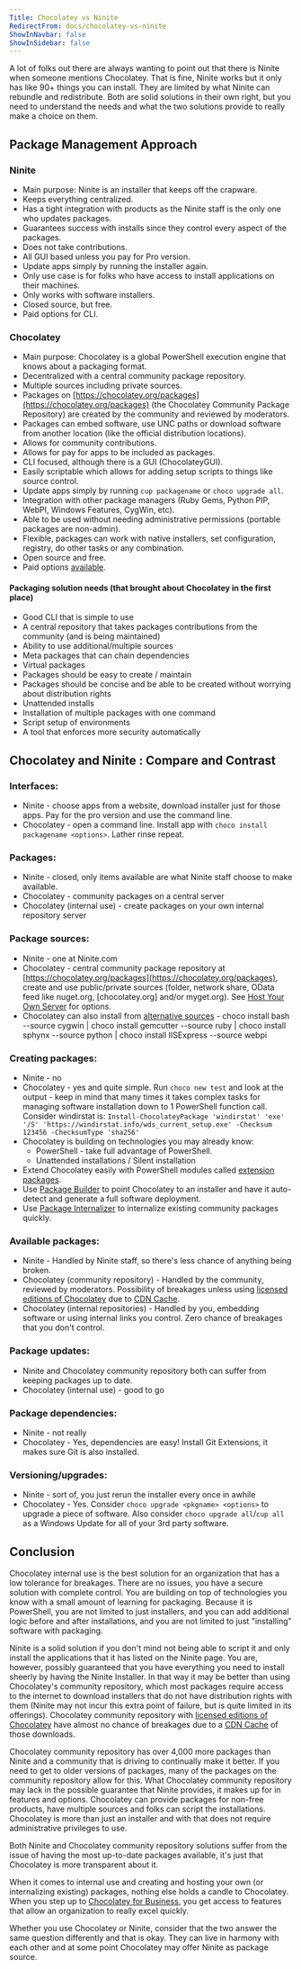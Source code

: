 ```yaml
---
Title: Chocolatey vs Ninite
RedirectFrom: docs/chocolatey-vs-ninite
ShowInNavbar: false
ShowInSidebar: false
---
```


A lot of folks out there are always wanting to point out that there is Ninite when someone mentions Chocolatey. That is fine, Ninite works but it only has like 90+ things you can install. They are limited by what Ninite can rebundle and redistribute. Both are solid solutions in their own right, but you need to understand the needs and what the two solutions provide to really make a choice on them.

## Package Management Approach

### Ninite

- Main purpose: Ninite is an installer that keeps off the crapware.
- Keeps everything centralized.
- Has a tight integration with products as the Ninite staff is the only one who updates packages.
- Guarantees success with installs since they control every aspect of the packages.
- Does not take contributions.
- All GUI based unless you pay for Pro version.
- Update apps simply by running the installer again.
- Only use case is for folks who have access to install applications on their machines.
- Only works with software installers.
- Closed source, but free.
- Paid options for CLI.

### Chocolatey

- Main purpose: Chocolatey is a global PowerShell execution engine that knows about a packaging format.
- Decentralized with a central community package repository.
- Multiple sources including private sources.
- Packages on [https://chocolatey.org/packages](https://chocolatey.org/packages) (the Chocolatey Community Package Repository) are created by the community and reviewed by moderators.
- Packages can embed software, use UNC paths or download software from another location (like the official distribution locations).
- Allows for community contributions.
- Allows for pay for apps to be included as packages.
- CLI focused, although there is a GUI (ChocolateyGUI).
- Easily scriptable which allows for adding setup scripts to things like source control.
- Update apps simply by running `cup packagename` or `choco upgrade all`.
- Integration with other package managers (Ruby Gems, Python PIP, WebPI, Windows Features, CygWin, etc).
- Able to be used without needing administrative permissions (portable packages are non-admin).
- Flexible, packages can work with native installers, set configuration, registry, do other tasks or any combination.
- Open source and free.
- Paid options [available](https://chocolatey.org/compare).

#### Packaging solution needs (that brought about Chocolatey in the first place)

- Good CLI that is simple to use
- A central repository that takes packages contributions from the community (and is being maintained)
- Ability to use additional/multiple sources
- Meta packages that can chain dependencies
- Virtual packages
- Packages should be easy to create / maintain
- Packages should be concise and be able to be created without worrying about distribution rights
- Unattended installs
- Installation of multiple packages with one command
- Script setup of environments
- A tool that enforces more security automatically

## Chocolatey and  Ninite : Compare and Contrast

### Interfaces:

- Ninite - choose apps from a website, download installer just for those apps. Pay for the pro version and use the command line.
- Chocolatey - open a command line. Install app with `choco install packagename <options>`. Lather rinse repeat.

### Packages:

- Ninite - closed, only items available are what Ninite staff choose to make available.
- Chocolatey - community packages on a central server
- Chocolatey (internal use) - create packages on your own internal repository server

### Package sources:

- Ninite - one at Ninite.com
- Chocolatey - central community package repository at [https://chocolatey.org/packages](https://chocolatey.org/packages), create and use public/private sources (folder, network share, OData feed like nuget.org, [chocolatey.org] and/or myget.org). See [Host Your Own Server](xref:host-packages) for options.
- Chocolatey can also install from [alternative sources](./choco/commands/install#alternative-sources) - choco install bash --source cygwin | choco install gemcutter --source ruby | choco install sphynx --source python | choco install IISExpress --source webpi

### Creating packages:

- Ninite - no
- Chocolatey - yes and quite simple. Run `choco new test` and look at the output - keep in mind that many times it takes complex tasks for managing software installation down to 1 PowerShell function call. Consider windirstat is: `Install-ChocolateyPackage 'windirstat' 'exe' '/S' 'https://windirstat.info/wds_current_setup.exe' -Checksum 123456 -ChecksumType 'sha256'`
- Chocolatey is building on technologies you may already know:
  - PowerShell - take full advantage of PowerShell.
  - Unattended installations / Silent installation
- Extend Chocolatey easily with PowerShell modules called [extension packages](xref:extensions).
- Use [Package Builder](./features/package-builder) to point Chocolatey to an installer and have it auto-detect and generate a full software deployment.
- Use [Package Internalizer](./guides/create/recompile-packages) to internalize existing community packages quickly.

### Available packages:

- Ninite - Handled by Ninite staff, so there's less chance of anything being broken.
- Chocolatey (community repository) - Handled by the community, reviewed by moderators. Possibility of breakages unless using [licensed editions of Chocolatey](https://chocolatey.org/compare) due to [CDN Cache](./features/private-cdn).
- Chocolatey (internal repositories) - Handled by you, embedding software or using internal links you control. Zero chance of breakages that you don't control.

### Package updates:

- Ninite and Chocolatey community repository both can suffer from keeping packages up to date.
- Chocolatey (internal use) - good to go

### Package dependencies:

- Ninite - not really
- Chocolatey - Yes, dependencies are easy! Install Git Extensions, it makes sure Git is also installed.

### Versioning/upgrades:

- Ninite - sort of, you just rerun the installer every once in awhile
- Chocolatey - Yes. Consider `choco upgrade <pkgname> <options>` to upgrade a piece of software. Also consider `choco upgrade all`/`cup all` as a Windows Update for all of your 3rd party software.

## Conclusion

Chocolatey internal use is the best solution for an organization that has a low tolerance for breakages. There are no issues, you have a secure solution with complete control. You are building on top of technologies you know with a small amount of learning for packaging. Because it is PowerShell, you are not limited to just installers, and you can add additional logic before and after installations, and you are not limited to just "installing" software with packaging.

Ninite is a solid solution if you don't mind not being able to script it and only install the applications that it has listed on the Ninite page. You are, however, possibly guaranteed that you have everything you need to install sheerly by having the Ninite Installer. In that way it may be better than using Chocolatey's community repository, which most packages require access to the internet to download installers that do not have distribution rights with them (Ninite may not incur this extra point of failure, but is quite limited in its offerings). Chocolatey community repository with [licensed editions of Chocolatey](https://chocolatey.org/compare) have almost no chance of breakages due to a [CDN Cache](./features/private-cdn) of those downloads.

Chocolatey community repository has over 4,000 more packages than Ninite and a community that is driving to continually make it better. If you need to get to older versions of packages, many of the packages on the community repository allow for this. What Chocolatey community repository may lack in the possible guarantee that Ninite provides, it makes up for in features and options. Chocolatey can provide packages for non-free products, have multiple sources and folks can script the installations. Chocolatey is more than just an installer and with that does not require administrative privileges to use.

Both Ninite and Chocolatey community repository solutions suffer from the issue of having the most up-to-date packages available, it's just that Chocolatey is more transparent about it.

When it comes to internal use and creating and hosting your own (or internalizing existing) packages, nothing else holds a candle to Chocolatey. When you step up to [Chocolatey for Business](https://chocolatey.org/compare), you get access to features that allow an organization to really excel quickly.

Whether you use Chocolatey or Ninite, consider that the two answer the same question differently and that is okay. They can live in harmony with each other and at some point Chocolatey may offer Ninite as package source.
